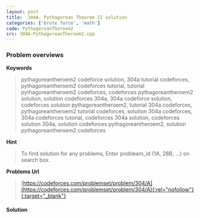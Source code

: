 ```yaml
---
layout: post
title:  304A. Pythagorean Theorem II solution
categories: ['brute force', 'math']
code: PythagoreanTheroem2
src: 304A-PythagoreanTheroem2.cpp
---
```

### **Problem overviews**

**Keywords**
> pythagoreantheroem2 codeforce solution, 304a tutorial codeforces, pythagoreantheroem2 codeforces tutorial, tutorial pythagoreantheroem2 codeforces, codeforces pythagoreantheroem2 solution, solution codeforces 304a, 304a codeforce solution, codeforces solution pythagoreantheroem2, tutorial 304a codeforces, pythagoreantheroem2 tutorial codeforces, solution 304a codeforces, 304a codeforces tutorial, codeforces 304a solution, codeforces solution 304a, solution codeforces pythagoreantheroem2, solution pythagoreantheroem2 codeforces

**Hint**
> To find solution for any problems, Enter probleam_id (1A, 28B, ...) on search box. 

**Problems Url**
> [https://codeforces.com/problemset/problem/304/A](https://codeforces.com/problemset/problem/304/A){:rel="nofollow"}{:target="_blank"}

#### **Solution**



